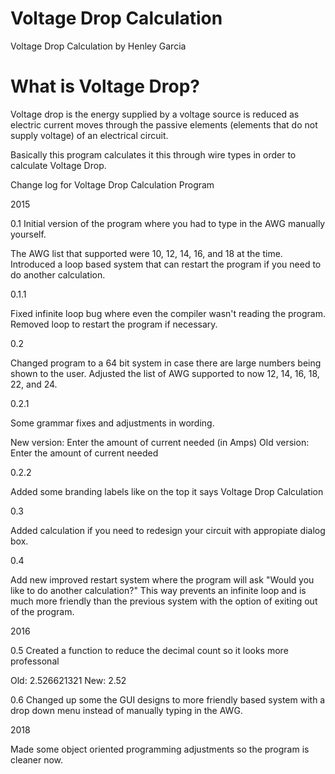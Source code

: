 # Voltage Drop Calculation

Voltage Drop Calculation by Henley Garcia

# What is Voltage Drop?

Voltage drop is the energy supplied by a voltage source is reduced as electric current moves through the passive elements (elements that do not supply voltage) of an electrical circuit. 

Basically this program calculates it this through wire types in order to calculate Voltage Drop.


Change log for Voltage Drop Calculation Program


2015

0.1 Initial version of the program where you had to type in the AWG manually yourself.

The AWG list that supported were 10, 12, 14, 16, and 18 at the time.
Introduced a loop based system that can restart the program if you need to do another calculation.

0.1.1

Fixed infinite loop bug where even the compiler wasn't reading the program.
Removed loop to restart the program if necessary.

0.2

Changed program to a 64 bit system in case there are large numbers being shown to the user.
Adjusted the list of AWG supported to now 12, 14, 16, 18, 22, and 24.

0.2.1

Some grammar fixes and adjustments in wording.

New version: Enter the amount of current needed (in Amps)
Old version: Enter the amount of current needed

0.2.2

Added some branding labels like on the top it says Voltage Drop Calculation

0.3

Added calculation if you need to redesign your circuit with appropiate dialog box.

0.4

Add new improved restart system where the program will ask "Would you like to do another calculation?"
This way prevents an infinite loop and is much more friendly than the previous system with the option of exiting out of the program.

2016

0.5
Created a function to reduce the decimal count so it looks more professonal

Old: 2.526621321
New: 2.52

0.6
Changed up some the GUI designs to more friendly based system with a drop down menu instead of manually typing in the AWG.

2018

Made some object oriented programming adjustments so the program is cleaner now.
